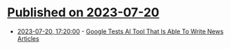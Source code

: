# [Published on 2023-07-20](index.md)

* [2023-07-20, 17:20:00](https://tech.slashdot.org/story/23/07/20/034239/google-tests-ai-tool-that-is-able-to-write-news-articles?utm_source=rss1.0mainlinkanon&utm_medium=feed) - [Google Tests AI Tool That Is Able To Write News Articles](https://tech.slashdot.org/story/23/07/20/034239/google-tests-ai-tool-that-is-able-to-write-news-articles?utm_source=rss1.0mainlinkanon&utm_medium=feed)
